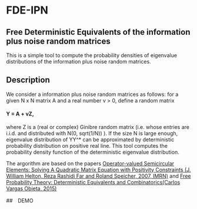 # FDE-IPN


## Free Deterministic Equivalents of the information plus noise random matrices
This is a simple tool to compute the probability densities of eigenvalue distributions of the information plus noise random matrices.

## Description
We consider a information plus noise random matrices as follows:
for a given N x N matrix A and a real number v > 0, define a random matrix

####    Y = A + vZ,

where Z is a (real or complex) Ginibre random matrix (i.e. whose entries are i.i.d. and distributed with N(0, sqrt(1/N)) ).
If the size N is large enough, eigenvalue distribution of YY^* can be approximated by  deterministic probability distribution on positive real line.
This tool computes the probability density function of the deterministic eigenvalue distribution.


The argorithm are based on the papers [Operator-valued Semicircular Elements: Solving A Quadratic
Matrix Equation with Positivity Constraints (J. William Helton, Reza Rashidi Far and Roland Speicher, 2007, IMRN)](http://www.math.ucsd.edu/~helton/BILLSPAPERSscanned/HRS07.pdf) and
[Free Probability Theory: Deterministic Equivalents and Combinatorics(Carlos Vargas Obieta, 2015)](http://d-nb.info/1070819107/34)


##　DEMO
